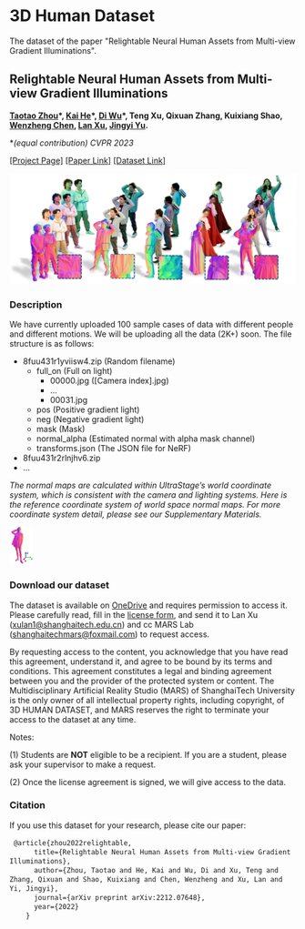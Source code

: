 # 3D Human Dataset
The dataset of the paper "Relightable Neural Human Assets from Multi-view Gradient Illuminations".

## Relightable Neural Human Assets from Multi-view Gradient Illuminations

**[Taotao Zhou](https://github.com/Miaoing)\*, [Kai He](http://academic.hekai.site/)\*, [Di Wu](https://deemos.com/)\*, Teng Xu, Qixuan Zhang, Kuixiang Shao, [Wenzheng Chen](https://www.cs.toronto.edu/~wenzheng/), [Lan Xu](http://xu-lan.com/), [Jingyi Yu](http://www.yu-jingyi.com/).** 

**(*equal contribution) CVPR 2023**

[[Project Page]](https://miaoing.github.io/RNHA/) [[Paper Link]](https://arxiv.org/pdf/2212.07648.pdf) [[Dataset Link]](https://shanghaitecheducn-my.sharepoint.com/:f:/g/personal/hekai_shanghaitech_edu_cn/EkwUhF_qoW1CpipgeXwLZxcBMa8clsdGhdR4ub-1f5cfIw?e=5ej5FE)

![dataset_description](./imgs/dataset_description.png)

### Description

We have currently uploaded 100 sample cases of data with different people and different motions. We will be uploading all the data (2K+) soon. The file structure is as follows:

- 8fuu431r1yviisw4.zip (Random filename)
  - full_on (Full on light)
    - 00000.jpg ([Camera index].jpg)
    - ...
    - 00031.jpg 
  - pos (Positive gradient light)
  - neg (Negative gradient light)
  - mask (Mask)
  - normal_alpha (Estimated normal with alpha mask channel)
  - transforms.json (The JSON file for NeRF)
- 8fuu431r2rlnjhv6.zip
- ...



*The normal maps are calculated within UltraStage’s world coordinate system, which is consistent with the camera and lighting systems. Here is the reference coordinate system of world space normal maps. For more coordinate system detail, please see our Supplementary Materials.*

<img src="imgs/normal_space.png" alt="normal_space" style="zoom:20%;" />

### Download our dataset

The dataset is available on [OneDrive](https://shanghaitecheducn-my.sharepoint.com/:f:/g/personal/hekai_shanghaitech_edu_cn/EqlqCj5RaQNGgI2WkM_2N3MBjQQtXdsX-WZzhWJILlQ4nQ?e=cnHE93) and requires permission to access it. Please carefully read, fill in the [license form](./license.pdf), and send it to Lan Xu (xulan1@shanghaitech.edu.cn) and cc MARS Lab (shanghaitechmars@foxmail.com) to request access.

By requesting access to the content, you acknowledge that you have read this agreement, understand it, and agree to be bound by its terms and conditions. This agreement constitutes a legal and binding agreement between you and the provider of the protected system or content. The Multidisciplinary Artificial Reality Studio (MARS) of ShanghaiTech University is the only owner of all intellectual property rights, including copyright, of 3D HUMAN DATASET, and MARS reserves the right to terminate your access to the dataset at any time.

Notes:

(1) Students are **NOT** eligible to be a recipient.  If you are a student, please ask your supervisor to make a request.

(2) Once the license agreement is signed, we will give access to the data.

### Citation

If you use this dataset for your research, please cite our paper:

```
 @article{zhou2022relightable,
      title={Relightable Neural Human Assets from Multi-view Gradient Illuminations},
      author={Zhou, Taotao and He, Kai and Wu, Di and Xu, Teng and Zhang, Qixuan and Shao, Kuixiang and Chen, Wenzheng and Xu, Lan and Yi, Jingyi},
      journal={arXiv preprint arXiv:2212.07648},
      year={2022}
    }
```



